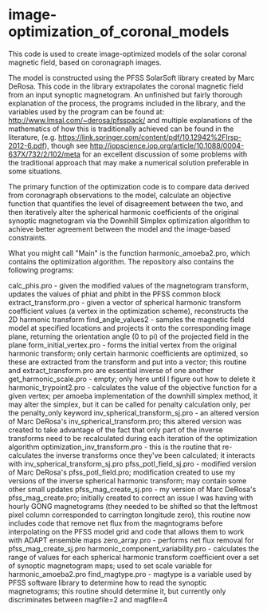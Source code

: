 # image-optimization_of_coronal_models
This code is used to create image-optimized models of the solar coronal magnetic field, based on coronagraph images.

The model is constructed using the PFSS SolarSoft library created by Marc DeRosa.  This code in the library 
extrapolates the coronal magnetic field from an input synoptic magnetogram.  An unfinished but fairly thorough explanation of the
process, the programs included in the library, and the variables used by the program can be found at:
http://www.lmsal.com/~derosa/pfsspack/ and multiple explanations of the mathematics of how this is traditionally achieved can be
found in the literature, (e.g. https://link.springer.com/content/pdf/10.12942%2Flrsp-2012-6.pdf), though see
http://iopscience.iop.org/article/10.1088/0004-637X/732/2/102/meta for an excellent discussion of some problems with the traditional
approach that may make a numerical solution preferable in some situations.

The primary function of the optimization code is to compare data derived from coronagraph observations to the model, calculate
an objective function that quantifies the level of disagreement between the two, and then iteratively alter the spherical 
harmonic coefficients of the original synoptic magnetogram via the Downhill Simplex optimization algorithm to achieve better
agreement between the model and the image-based constraints.  

What you might call "Main" is the function harmonic_amoeba2.pro, which contains the optimization algorithm.  The repository also
contains the following programs:

calc_phis.pro - given the modified values of the magnetogram transform, updates the values of phiat and phibt in the PFSS common
    block
extract_transform.pro - given a vector of spherical harmonic transform coefficient values (a vertex in the optimization scheme),
    reconstructs the 2D harmonic transform
find_angle_values2 - samples the magnetic field model at specified locations and projects it onto the corresponding image plane,
    returning the orientation angle (0 to pi) of the projected field in the plane
form_initial_vertex.pro - forms the initial vertex from the original harmonic transform; only certain harmonic coefficients are 
    optimized, so these are extracted from the transform and put into a vector; this routine and extract_transform.pro are 
    essential inverse of one another
get_harmonic_scale.pro - empty; only here until I figure out how to delete it
harmonic_trypoint2.pro - calculates the value of the objective function for a given vertex; per amoeba
    implementation of the downhill simplex method, it may alter the simplex, but it can be called for penalty calculation only,
    per the penalty_only keyword
inv_spherical_transform_sj.pro - an altered version of Marc DeRosa's inv_spherical_transform.pro; this altered version was 
    created to take advantage of the fact that only part of the inverse transforms need to be recalculated during each iteration 
    of the optimization algorithm
optimization_inv_transform.pro - this is the routine that re-calculates the inverse transforms once they've been calculated; it 
    interacts with inv_spherical_transform_sj.pro
pfss_potl_field_sj.pro - modified version of Marc DeRosa's pfss_potl_field.pro; modification created to use my versions of the 
    inverse spherical harmonic transform; may contain some other small updates
pfss_mag_create_sj.pro - my version of Marc DeRosa's pfss_mag_create.pro; initially created to correct an issue I was having with
    hourly GONG magnetograms (they needed to be shifted so that the leftmost pixel column corresponded to carrington longitude
    zero), this routine now includes code that remove net flux from the magntograms before interpolating on the PFSS model grid
    and code that allows them to work with ADAPT ensemble maps
zero_array.pro - performs net flux removal for pfss_mag_create_sj.pro
harmonic_component_variability.pro - calculates the range of values for each spherical harmonic transform coefficient over a set
    of synoptic magnetogram maps; used to set scale variable for harmonic_amoeba2.pro
find_magtype.pro - magtype is a variable used by PFSS software library to determine how to read the synoptic magnetograms; this
    routine should determine it, but currently only discriminates between magfile=2 and magfile=4
